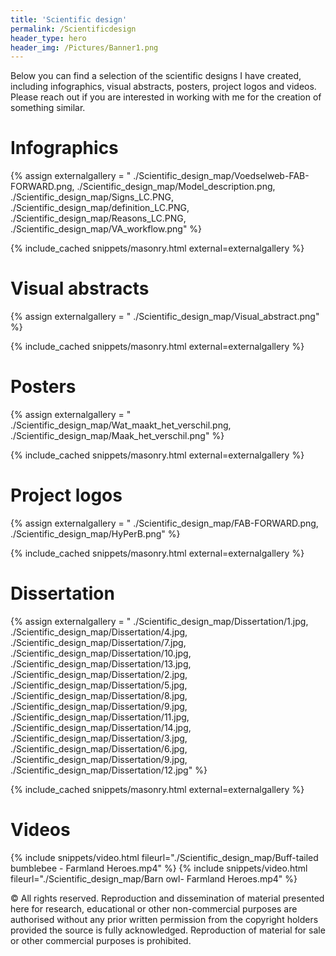 ```yaml
---
title: 'Scientific design'
permalink: /Scientificdesign
header_type: hero
header_img: /Pictures/Banner1.png
---
```


Below you can find a selection of the scientific designs I have created, including infographics, visual abstracts, posters, project logos and videos.
Please reach out if you are interested in working with me for the creation of something similar.

# Infographics

{% assign externalgallery = "
./Scientific_design_map/Voedselweb-FAB-FORWARD.png,
./Scientific_design_map/Model_description.png,
./Scientific_design_map/Signs_LC.PNG,
./Scientific_design_map/definition_LC.PNG,
./Scientific_design_map/Reasons_LC.PNG,
./Scientific_design_map/VA_workflow.png" %}

{% include_cached snippets/masonry.html external=externalgallery %}

# Visual abstracts

{% assign externalgallery = "
./Scientific_design_map/Visual_abstract.png" %}

{% include_cached snippets/masonry.html external=externalgallery %}

# Posters

{% assign externalgallery = "
./Scientific_design_map/Wat_maakt_het_verschil.png,
./Scientific_design_map/Maak_het_verschil.png" %}

{% include_cached snippets/masonry.html external=externalgallery %}

# Project logos

{% assign externalgallery = "
./Scientific_design_map/FAB-FORWARD.png,
./Scientific_design_map/HyPerB.png" %}

{% include_cached snippets/masonry.html external=externalgallery %}

# Dissertation

{% assign externalgallery = "
./Scientific_design_map/Dissertation/1.jpg,
./Scientific_design_map/Dissertation/4.jpg,
./Scientific_design_map/Dissertation/7.jpg,
./Scientific_design_map/Dissertation/10.jpg,
./Scientific_design_map/Dissertation/13.jpg,
./Scientific_design_map/Dissertation/2.jpg,
./Scientific_design_map/Dissertation/5.jpg,
./Scientific_design_map/Dissertation/8.jpg,
./Scientific_design_map/Dissertation/9.jpg,
./Scientific_design_map/Dissertation/11.jpg,
./Scientific_design_map/Dissertation/14.jpg,
./Scientific_design_map/Dissertation/3.jpg,
./Scientific_design_map/Dissertation/6.jpg,
./Scientific_design_map/Dissertation/9.jpg,
./Scientific_design_map/Dissertation/12.jpg" %}

{% include_cached snippets/masonry.html external=externalgallery %}


# Videos


{% include snippets/video.html fileurl="./Scientific_design_map/Buff-tailed bumblebee - Farmland Heroes.mp4" %}
{% include snippets/video.html fileurl="./Scientific_design_map/Barn owl- Farmland Heroes.mp4" %}

&copy; All rights reserved. Reproduction and dissemination of material presented here for research, educational or other non-commercial purposes are authorised without any prior written permission from the copyright holders provided the source is fully acknowledged. Reproduction of material for sale or other commercial purposes is prohibited.

